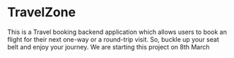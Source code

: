 # TravelZone
This is a Travel booking backend application which allows users to book an flight for their next one-way or a round-trip visit. So, buckle up your seat belt and  enjoy your journey.
We are starting this project on 8th March
